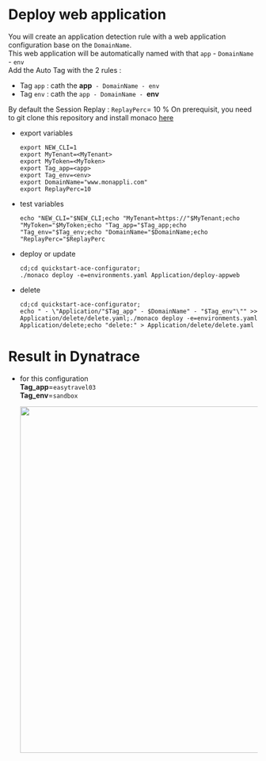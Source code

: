 # Deploy web application


You will create an application detection rule with a web application configuration base on the `DomainName`.  
This web application will be automatically named with that `app` - `DomainName` - `env`    
Add the Auto Tag with the 2 rules : 
 - Tag `app` : cath the **app**` - DomainName - env`
 - Tag `env` : cath the `app - DomainName - `**env**

By default the Session Replay : `ReplayPerc`= 10 %
On prerequisit, you need to git clone this repository and install monaco [here](https://github.com/JLLormeau/OnDemand-Configuration-with-Monaco#ondemand-configuration-with-monaco)
 
- export variables

      export NEW_CLI=1
      export MyTenant=<MyTenant>
      export MyToken=<MyToken>
      export Tag_app=<app>
      export Tag_env=<env>
      export DomainName="www.monappli.com"
      export ReplayPerc=10
      
- test variables

      echo "NEW_CLI="$NEW_CLI;echo "MyTenant=https://"$MyTenant;echo "MyToken="$MyToken;echo "Tag_app="$Tag_app;echo "Tag_env="$Tag_env;echo "DomainName="$DomainName;echo "ReplayPerc="$ReplayPerc
     
- deploy or update

      cd;cd quickstart-ace-configurator;
      ./monaco deploy -e=environments.yaml Application/deploy-appweb
      
- delete

      cd;cd quickstart-ace-configurator;
      echo " - \"Application/"$Tag_app" - $DomainName" - "$Tag_env"\"" >> Application/delete/delete.yaml;./monaco deploy -e=environments.yaml Application/delete;echo "delete:" > Application/delete/delete.yaml


# Result in Dynatrace 
- for this configuration  
       **Tag_app**=`easytravel03`  
       **Tag_env**=`sandbox`  
   
   <img src="https://user-images.githubusercontent.com/40337213/119018045-f23bb200-b99b-11eb-8e7c-ae5f55bc7518.png" width="600" height="700">

